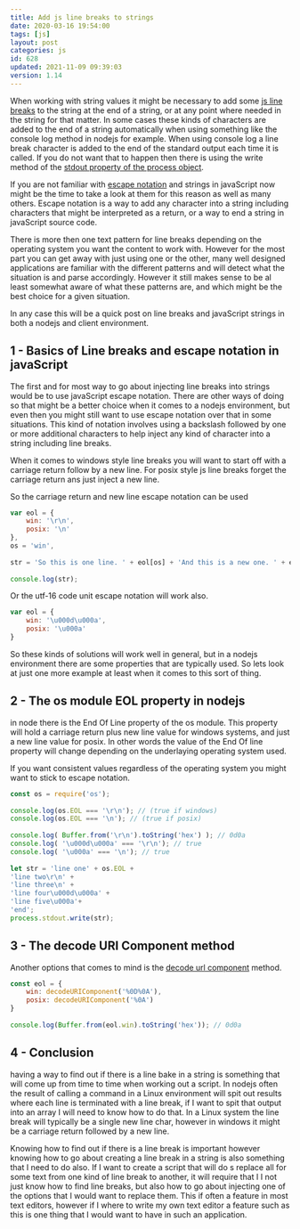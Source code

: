 ```yaml
---
title: Add js line breaks to strings
date: 2020-03-16 19:54:00
tags: [js]
layout: post
categories: js
id: 628
updated: 2021-11-09 09:39:03
version: 1.14
---
```


When working with string values it might be necessary to add some [js line breaks](https://stackoverflow.com/questions/4768118/how-to-break-line-in-javascript) to the string at the end of a string, or at any point where needed in the string for that matter. In some cases these kinds of characters are added to the end of a string automatically when using something like the console log method in nodejs for example. When using console log a line break character is added to the end of the standard output each time it is called. If you do not want that to happen then there is using the write method of the [stdout property of the process object](/2021/03/18/nodejs-process-stdout/).

If you are not familiar with [escape notation](https://developer.mozilla.org/en-US/docs/Web/JavaScript/Reference/Global_Objects/String) and strings in javaScript now might be the time to take a look at them for this reason as well as many others. Escape notation is a way to add any character into a string including characters that might be interpreted as a return, or a way to end a string in javaScript source code.

There is more then one text pattern for line breaks depending on the operating system you want the content to work with. However for the most part you can get away with just using one or the other, many well designed applications are familiar with the different patterns and will detect what the situation is and parse accordingly. However it still makes sense to be al least somewhat aware of what these patterns are, and which might be the best choice for a given situation.

In any case this will be a quick post on line breaks and javaScript strings in both a nodejs and client environment.

<!-- more -->

## 1 - Basics of Line breaks and escape notation in javaScript

The first and for most way to go about injecting line breaks into strings would be to use javaScript escape notation. There are other ways of doing so that might be a better choice when it comes to a nodejs environment, but even then you might still want to use escape notation over that in some situations. This kind of notation involves using a backslash followed by one or more additional characters to help inject any kind of character into a string including line breaks.

When it comes to windows style line breaks you will want  to start off with a carriage return follow by a new line. For posix style js line breaks forget the carriage return ans just inject a new line.

So the carriage return and new line escape notation can be used

```js
var eol = {
    win: '\r\n',
    posix: '\n'
},
os = 'win',
 
str = 'So this is one line. ' + eol[os] + 'And this is a new one. ' + eol[os];
 
console.log(str);
```

Or the utf-16 code unit escape notation will work also.

```js
var eol = {
    win: '\u000d\u000a',
    posix: '\u000a'
}
```

So these kinds of solutions will work well in general, but in a  nodejs environment there are some properties that are typically used. So lets look at just one more example at least when it comes to this sort of thing.

## 2 - The os module EOL property in nodejs

in node there is the End Of Line property of the os module. This property will hold a carriage return plus new line value for windows systems, and just a new line value for posix. In other words the value of the End Of line property will change depending on the underlaying operating system used.

If you want consistent values regardless of the operating system you might want to stick to escape notation.
```js
const os = require('os');
 
console.log(os.EOL === '\r\n'); // (true if windows)
console.log(os.EOL === '\n'); // (true if posix)
 
console.log( Buffer.from('\r\n').toString('hex') ); // 0d0a
console.log( '\u000d\u000a' === '\r\n'); // true
console.log( '\u000a' === '\n'); // true
 
let str = 'line one' + os.EOL +
'line two\r\n' +
'line three\n' +
'line four\u000d\u000a' +
'line five\u000a'+
'end';
process.stdout.write(str);
```

## 3 - The decode URI Component method

Another options that comes to mind is the [decode url component](https://developer.mozilla.org/en-US/docs/Web/JavaScript/Reference/Global_Objects/decodeURIComponent) method.

```js
const eol = {
    win: decodeURIComponent('%0D%0A'),
    posix: decodeURIComponent('%0A')
}
 
console.log(Buffer.from(eol.win).toString('hex')); // 0d0a
```

## 4 - Conclusion

having a way to find out if there is a line bake in a string is something that will come up from time to time when working out a script. In nodejs often the result of calling a command in a Linux environment will spit out results where each line is terminated with a line break, if I want to spit that output into an array I will need to know how to do that. In a Linux system the line break will typically be a single new line char, however in windows it might be a carriage return followed by a new line.

Knowing how to find out if there is a line break is important however knowing how to go about creating a line break in a string is also something that I need to do also. If I want to create a script that will do s replace all for some text from one kind of line break to another, it will require that I I not just know how to find line breaks, but also how to go about injecting one of the options that I would want to replace them. This if often a feature in most text editors, however if I where to write my own text editor a feature such as this is one thing that I would want to have in such an application.
